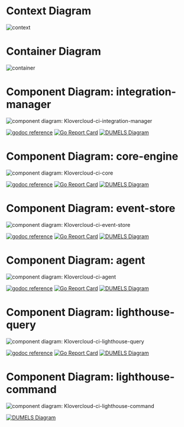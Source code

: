 # Context Diagram
![context](files/context.png)

# Container Diagram
![container](files/container.png)

# Component Diagram: integration-manager
![component diagram: Klovercloud-ci-integration-manager](files/component.integration-manager.png)

[![godoc reference](https://img.shields.io/badge/godoc-reference-blue.svg)](https://pkg.go.dev/github.com/klovercloud-ci-cd/integration-manager)
[![Go Report Card](https://goreportcard.com/badge/github.com/klovercloud-ci-cd/core-engine)](https://goreportcard.com/report/github.com/klovercloud-ci-cd/integration-manager)
[![DUMELS Diagram](https://www.dumels.com/api/v1/badge/c6d949c9-59b0-4b12-a3ef-a30ff2bbe932)](https://www.dumels.com/diagram/c6d949c9-59b0-4b12-a3ef-a30ff2bbe932)


# Component Diagram: core-engine
![component diagram: Klovercloud-ci-core](files/component.core-engine.png)

[![godoc reference](https://img.shields.io/badge/godoc-reference-blue.svg)](https://pkg.go.dev/github.com/klovercloud-ci-cd/core-engine)
[![Go Report Card](https://goreportcard.com/badge/github.com/klovercloud-ci-cd/core-engine)](https://goreportcard.com/report/github.com/klovercloud-ci-cd/core-engine)
[![DUMELS Diagram](https://www.dumels.com/api/v1/badge/bda92eee-de40-4853-a544-48c548481f51)](https://www.dumels.com/diagram/bda92eee-de40-4853-a544-48c548481f51)


# Component Diagram: event-store
![component diagram: Klovercloud-ci-event-store](files/component.event-store.png)

[![godoc reference](https://img.shields.io/badge/godoc-reference-blue.svg)](https://pkg.go.dev/github.com/klovercloud-ci-cd/event-store)
[![Go Report Card](https://goreportcard.com/badge/github.com/klovercloud-ci-cd/event-store)](https://goreportcard.com/report/github.com/klovercloud-ci-cd/event-store)
[![DUMELS Diagram](https://www.dumels.com/api/v1/badge/2358db3b-a04f-45e8-99f9-7a82a59c5ffa)](https://www.dumels.com/diagram/2358db3b-a04f-45e8-99f9-7a82a59c5ffa)


# Component Diagram: agent
![component diagram: Klovercloud-ci-agent](files/component.agent.png)

[![godoc reference](https://img.shields.io/badge/godoc-reference-blue.svg)](https://pkg.go.dev/github.com/klovercloud-ci-cd/agent)
[![Go Report Card](https://goreportcard.com/badge/github.com/klovercloud-ci-cd/agent)](https://goreportcard.com/report/github.com/klovercloud-ci-cd/agent)
[![DUMELS Diagram](https://www.dumels.com/api/v1/badge/9d1e4285-eeb5-4211-87bd-d9a4c1fa44e7)](https://www.dumels.com/diagram/9d1e4285-eeb5-4211-87bd-d9a4c1fa44e7)

# Component Diagram: lighthouse-query
![component diagram: Klovercloud-ci-lighthouse-query](files/component.lighthouse-query.png)

[![godoc reference](https://img.shields.io/badge/godoc-reference-blue.svg)](https://pkg.go.dev/github.com/klovercloud-ci-cd/light-house-query)
[![Go Report Card](https://goreportcard.com/badge/github.com/klovercloud-ci-cd/light-house-query)](https://goreportcard.com/report/github.com/klovercloud-ci-cd/light-house-query)
[![DUMELS Diagram](https://www.dumels.com/api/v1/badge/b426b293-faec-489d-ab25-7a2cbb7d62d5)](https://www.dumels.com/diagram/b426b293-faec-489d-ab25-7a2cbb7d62d5)


# Component Diagram: lighthouse-command
![component diagram: Klovercloud-ci-lighthouse-command](files/component.lighthouse-command.png)

[![DUMELS Diagram](https://www.dumels.com/api/v1/badge/5658e0c8-5113-463b-bf13-28ff1001d8d1)](https://www.dumels.com/diagram/5658e0c8-5113-463b-bf13-28ff1001d8d1)
